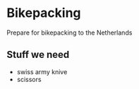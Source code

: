 # Bikepacking
Prepare for bikepacking to the Netherlands

## Stuff we need

- swiss army knive
- scissors
